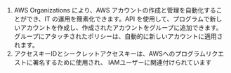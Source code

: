 1. AWS Organizations により、AWS アカウントの作成と管理を自動化することができ、IT の運用を簡素化できます。API を使用して、プログラムで新しいアカウントを作成し、作成されたアカウントをグループに追加できます。グループにアタッチされたポリシーは、自動的に新しいアカウントに適用されます。
2. アクセスキーIDとシークレットアクセスキーは、AWSへのプログラムリクエストに署名するために使用され、 IAMユーザーに関連付けられています
